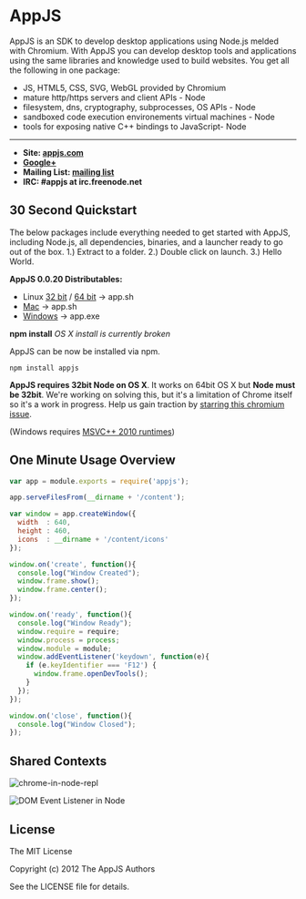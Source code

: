 # AppJS
AppJS is an SDK to develop desktop applications using Node.js melded with Chromium. With AppJS you can develop desktop tools and applications using the same libraries and knowledge used to build websites. You get all the following in one package:

* JS, HTML5, CSS, SVG, WebGL provided by Chromium
* mature http/https servers and client APIs - Node
* filesystem, dns, cryptography, subprocesses, OS APIs - Node
* sandboxed code execution environements virtual machines - Node
* tools for exposing native C++ bindings to JavaScript- Node

---

* __Site: [appjs.com](http://appjs.com)__
* __[Google+](https://plus.google.com/u/0/112803615725562877790/posts)__
* __Mailing List: [mailing list](https://groups.google.com/forum/#!forum/appjs-dev)__
* __IRC: #appjs at irc.freenode.net__

## 30 Second Quickstart
The below packages include everything needed to get started with AppJS, including Node.js, all dependencies, binaries, and a launcher ready to go out of the box. 1.) Extract to a folder. 2.) Double click on launch. 3.) Hello World.

__AppJS 0.0.20 Distributables:__

* Linux [32 bit](http://dists.appjs.org/0.0.20/appjs-0.0.20-linux-ia32.tar.gz) / [64 bit](http://dists.appjs.org/0.0.20/appjs-0.0.20-linux-x64.tar.gz) -> app.sh
* [Mac](http://dists.appjs.org/0.0.20/appjs-0.0.20-darwin-ia32.zip) -> app.sh
* [Windows](http://dists.appjs.org/0.0.20/appjs-0.0.20-win32-ia32.zip) -> app.exe

__npm install__
*OS X install is currently broken*

AppJS can be now be installed via npm.

    npm install appjs

__AppJS requires 32bit Node on OS X__. It works on 64bit OS X but __Node must be 32bit__. We're working on solving this, but it's a limitation of Chrome itself so it's a work in progress.
Help us gain traction by [starring this chromium issue](http://code.google.com/p/chromium/issues/detail?id=18323).


(Windows requires [MSVC++ 2010 runtimes](http://www.microsoft.com/en-us/download/details.aspx?id=5555))

## One Minute Usage Overview
```javascript
var app = module.exports = require('appjs');

app.serveFilesFrom(__dirname + '/content');

var window = app.createWindow({
  width  : 640,
  height : 460,
  icons  : __dirname + '/content/icons'
});

window.on('create', function(){
  console.log("Window Created");
  window.frame.show();
  window.frame.center();
});

window.on('ready', function(){
  console.log("Window Ready");
  window.require = require;
  window.process = process;
  window.module = module;
  window.addEventListener('keydown', function(e){
    if (e.keyIdentifier === 'F12') {
      window.frame.openDevTools();
    }
  });
});

window.on('close', function(){
  console.log("Window Closed");
});
```

## Shared Contexts

![chrome-in-node-repl](https://github.com/appjs/appjs/raw/master/examples/chrome-in-node-repl.jpg "Chrome in Node REPL")

![DOM Event Listener in Node](https://github.com/appjs/appjs/raw/master/examples/shared-context.jpg "DOM Event Listener in Node")



## License
The MIT License

Copyright (c) 2012 The AppJS Authors

See the LICENSE file for details.
